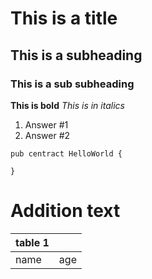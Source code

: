 # This is a title
## This is a subheading
### This is a sub subheading
**This is bold**
*This is in italics*
1. Answer #1
2. Answer #2


```cadence
pub centract HelloWorld {

}
```

# Addition text

| table 1 |  |
| ---- | ---- |
| name | age |
